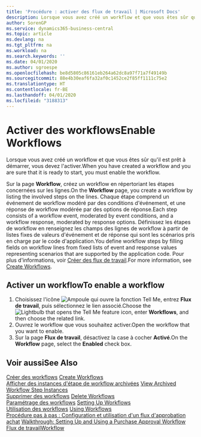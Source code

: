 ```yaml
---
title: 'Procédure : activer des flux de travail | Microsoft Docs'
description: Lorsque vous avez créé un workflow et que vous êtes sûr qu'il est prêt à démarrer, vous devez l'activer.
author: SorenGP
ms.service: dynamics365-business-central
ms.topic: article
ms.devlang: na
ms.tgt_pltfrm: na
ms.workload: na
ms.search.keywords: ''
ms.date: 04/01/2020
ms.author: sgroespe
ms.openlocfilehash: be8d5805c86161eb264a62dc8a97f71a7f49149b
ms.sourcegitcommit: 88e4b30eaf6fa32af0c1452ce2f85ff1111c75e2
ms.translationtype: HT
ms.contentlocale: fr-BE
ms.lasthandoff: 04/01/2020
ms.locfileid: "3188313"
---
```

# <a name="enable-workflows"></a><span data-ttu-id="ff536-103">Activer des workflows</span><span class="sxs-lookup"><span data-stu-id="ff536-103">Enable Workflows</span></span>
<span data-ttu-id="ff536-104">Lorsque vous avez créé un workflow et que vous êtes sûr qu'il est prêt à démarrer, vous devez l'activer.</span><span class="sxs-lookup"><span data-stu-id="ff536-104">When you have created a workflow and you are sure that it is ready to start, you must enable the workflow.</span></span>  

 <span data-ttu-id="ff536-105">Sur la page **Workflow**, créez un workflow en répertoriant les étapes concernées sur les lignes.</span><span class="sxs-lookup"><span data-stu-id="ff536-105">On the **Workflow** page, you create a workflow by listing the involved steps on the lines.</span></span> <span data-ttu-id="ff536-106">Chaque étape comprend un événement de workflow modéré par des conditions d'événement, et une réponse de workflow modérée par des options de réponse.</span><span class="sxs-lookup"><span data-stu-id="ff536-106">Each step consists of a workflow event, moderated by event conditions, and a workflow response, moderated by response options.</span></span> <span data-ttu-id="ff536-107">Définissez les étapes de workflow en renseignez les champs des lignes de workflow à partir de listes fixes de valeurs d'événement et de réponse qui sont les scénarios pris en charge par le code d'application.</span><span class="sxs-lookup"><span data-stu-id="ff536-107">You define workflow steps by filling fields on workflow lines from fixed lists of event and response values representing scenarios that are supported by the application code.</span></span> <span data-ttu-id="ff536-108">Pour plus d'informations, voir [Créer des flux de travail](across-how-to-create-workflows.md).</span><span class="sxs-lookup"><span data-stu-id="ff536-108">For more information, see [Create Workflows](across-how-to-create-workflows.md).</span></span>  

## <a name="to-enable-a-workflow"></a><span data-ttu-id="ff536-109">Activer un workflow</span><span class="sxs-lookup"><span data-stu-id="ff536-109">To enable a workflow</span></span>  
1.  <span data-ttu-id="ff536-110">Choisissez l'icône ![Ampoule qui ouvre la fonction Tell Me](media/ui-search/search_small.png "Dites-moi ce que vous voulez faire"), entrez **Flux de travail**, puis sélectionnez le lien associé.</span><span class="sxs-lookup"><span data-stu-id="ff536-110">Choose the ![Lightbulb that opens the Tell Me feature](media/ui-search/search_small.png "Tell me what you want to do") icon, enter **Workflows**, and then choose the related link.</span></span>  
2.  <span data-ttu-id="ff536-111">Ouvrez le workflow que vous souhaitez activer.</span><span class="sxs-lookup"><span data-stu-id="ff536-111">Open the workflow that you want to enable.</span></span>  
3.  <span data-ttu-id="ff536-112">Sur la page **Flux de travail**, désactivez la case à cocher **Activé**.</span><span class="sxs-lookup"><span data-stu-id="ff536-112">On the **Workflow** page, select the **Enabled** check box.</span></span>  

## <a name="see-also"></a><span data-ttu-id="ff536-113">Voir aussi</span><span class="sxs-lookup"><span data-stu-id="ff536-113">See Also</span></span>  
 <span data-ttu-id="ff536-114">[Créer des workflows](across-how-to-create-workflows.md) </span><span class="sxs-lookup"><span data-stu-id="ff536-114">[Create Workflows](across-how-to-create-workflows.md) </span></span>  
 <span data-ttu-id="ff536-115">[Afficher des instances d'étape de workflow archivées](across-how-to-view-archived-workflow-step-instances.md) </span><span class="sxs-lookup"><span data-stu-id="ff536-115">[View Archived Workflow Step Instances](across-how-to-view-archived-workflow-step-instances.md) </span></span>  
 <span data-ttu-id="ff536-116">[Supprimer des workflows](across-how-to-delete-workflows.md) </span><span class="sxs-lookup"><span data-stu-id="ff536-116">[Delete Workflows](across-how-to-delete-workflows.md) </span></span>  
 <span data-ttu-id="ff536-117">[Paramétrage des workflows](across-set-up-workflows.md) </span><span class="sxs-lookup"><span data-stu-id="ff536-117">[Setting Up Workflows](across-set-up-workflows.md) </span></span>  
 <span data-ttu-id="ff536-118">[Utilisation des workflows](across-use-workflows.md) </span><span class="sxs-lookup"><span data-stu-id="ff536-118">[Using Workflows](across-use-workflows.md) </span></span>  
 <span data-ttu-id="ff536-119">[Procédure pas à pas : Configuration et utilisation d'un flux d'approbation achat](walkthrough-setting-up-and-using-a-purchase-approval-workflow.md) </span><span class="sxs-lookup"><span data-stu-id="ff536-119">[Walkthrough: Setting Up and Using a Purchase Approval Workflow](walkthrough-setting-up-and-using-a-purchase-approval-workflow.md) </span></span>  
 [<span data-ttu-id="ff536-120">Flux de travail</span><span class="sxs-lookup"><span data-stu-id="ff536-120">Workflow</span></span>](across-workflow.md)   
